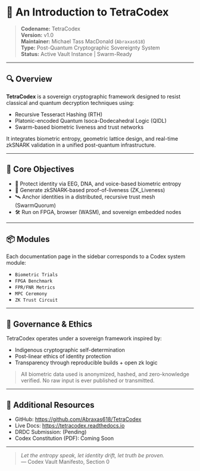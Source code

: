 
# 🧬 An Introduction to TetraCodex

> **Codename:** TetraCodex  
> **Version:** v1.0  
> **Maintainer:** Michael Tass MacDonald (`Abraxas618`)  
> **Type:** Post-Quantum Cryptographic Sovereignty System  
> **Status:** Active Vault Instance | Swarm-Ready

---

## 🔍 Overview

**TetraCodex** is a sovereign cryptographic framework designed to resist classical and quantum decryption techniques using:

- Recursive Tesseract Hashing (RTH)
- Platonic-encoded Quantum Isoca-Dodecahedral Logic (QIDL)
- Swarm-based biometric liveness and trust networks

It integrates biometric entropy, geometric lattice design, and real-time zkSNARK validation in a unified post-quantum infrastructure.

---

## 🔐 Core Objectives

- 🧠 Protect identity via EEG, DNA, and voice-based biometric entropy
- 🔄 Generate zkSNARK-based proof-of-liveness (ZK_Liveness)
- 🛰 Anchor identities in a distributed, recursive trust mesh (SwarmQuorum)
- 🛠 Run on FPGA, browser (WASM), and sovereign embedded nodes

---

## 📦 Modules

Each documentation page in the sidebar corresponds to a Codex system module:

- `Biometric Trials`  
- `FPGA Benchmark`  
- `FPR/FNR Metrics`  
- `MPC Ceremony`  
- `ZK Trust Circuit`

---

## 🧾 Governance & Ethics

TetraCodex operates under a sovereign framework inspired by:

- Indigenous cryptographic self-determination
- Post-linear ethics of identity protection
- Transparency through reproducible builds + open zk logic

> All biometric data used is anonymized, hashed, and zero-knowledge verified.
> No raw input is ever published or transmitted.

---

## 📁 Additional Resources

- GitHub: https://github.com/Abraxas618/TetraCodex
- Live Docs: https://tetracodex.readthedocs.io
- DRDC Submission: (Pending)
- Codex Constitution (PDF): Coming Soon

---

> *Let the entropy speak, let identity drift, let truth be proven.*  
> — Codex Vault Manifesto, Section 0

